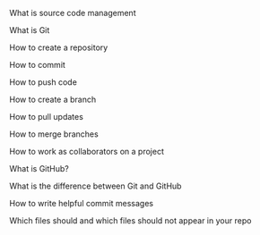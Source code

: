 
What is source code management

What is Git

How to create a repository

How to commit

How to push code

How to create a branch

How to pull updates

How to merge branches

How to work as collaborators on a project

What is GitHub?

What is the difference between Git and GitHub

How to write helpful commit messages

Which files should and which files should not appear in your repo

